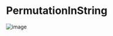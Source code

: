 # PermutationInString


![image](https://github.com/user-attachments/assets/7847539a-b1c1-4982-a879-a2d89711eb50)
